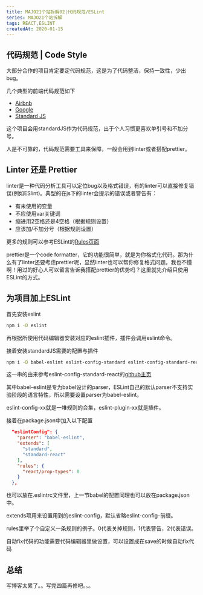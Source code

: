 ```yaml
---
title: MAJO21个站拆解02|代码规范/ESLint
series: MAJO21个站拆解
tags: REACT,ESLINT
createdAt: 2020-01-15
---
```


## 代码规范 | Code Style

大部分合作的项目肯定要定代码规范，这是为了代码整洁，保持一致性，少出bug。

几个典型的前端代码规范如下
+ [Airbnb](https://github.com/airbnb/javascript)
+ [Google](https://google.github.io/styleguide/jsguide.html)
+ [Standard JS](https://github.com/standard/standard)

这个项目会用standardJS作为代码规范，出于个人习惯更喜欢单引号和不加分号。

人是不可靠的，代码规范需要工具来保障，一般会用到linter或者搭配prettier。

## Linter 还是 Prettier

linter是一种代码分析工具可以定位bug以及格式错误，有的linter可以直接修复错误(例如ESlint)。典型的在js下的linter会提示的错误或者警告有：
+ 有未使用的变量
+ 不应使用var关键词
+ 缩进用2空格还是4空格（根据规则设置）
+ 应该加/不加分号（根据规则设置）

更多的规则可以参考ESLint的[Rules页面](https://eslint.org/docs/rules/)

prettier是一个code formatter，它的功能很简单，就是为你格式化代码。那为什么有了linter还要考虑prettier呢，显然linter也可以帮你修复格式问题。我也不懂啊！用过的好心人可以留言告诉我搭配prettier的优势吗？这里就先介绍只使用ESLint的方式。

## 为项目加上ESLint

首先安装eslint

```bash
npm i -D eslint
```

再根据所使用代码编辑器安装对应的eslint插件，插件会调用eslint命令。

接着安装standardJS需要的配置与插件

```bash
npm i -D babel-eslint eslint-config-standard eslint-config-standard-react eslint-plugin-standard eslint-plugin-promise eslint-plugin-import eslint-plugin-node eslint-plugin-react
```

这一串的由来参考eslint-config-standard-react的[github主页](https://github.com/standard/eslint-config-standard-react)

其中babel-eslint是专为babel设计的parser，ESLint自己的默认parser不支持实验阶段的语言特性，所以需要设置parser为babel-eslint。

eslint-config-xx就是一堆规则的合集，eslint-plugin-xx就是插件。

接着在package.json中加入以下配置

```json
  "eslintConfig": {
    "parser": "babel-eslint",
    "extends": [
      "standard",
      "standard-react"
    ],
    "rules": {
      "react/prop-types": 0
    }
  },
```
也可以放在.eslintrc文件里，上一节babel的配置同理也可以放在package.json中。

extends项用来设置用到的eslint-config，默认省略eslint-config-前缀。

rules里举了个自定义一条规则的例子。0代表关掉规则，1代表警告，2代表错误。

自动fix代码的功能需要代码编辑器里做设置，可以设置成在save的时候自动fix代码

## 总结

写博客太累了。。写完四篇再修吧。。。